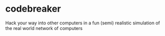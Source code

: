 # codebreaker
Hack your way into other computers in a fun (semi) realistic simulation of the real world network of computers
